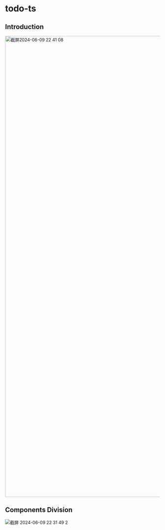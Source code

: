 # todo-ts
## Introduction
<img width="1498" alt="截屏2024-06-09 22 41 08" src="https://github.com/SiMinus/todo-ts/assets/124517416/f4a975f9-9050-4f96-9f69-44b0f1e10024">


## Components Division
![截屏 2024-06-09 22 31 49 2](https://github.com/SiMinus/todo-ts/assets/124517416/566fa79b-7659-4137-a8b4-bf7e3e57e6fa)


